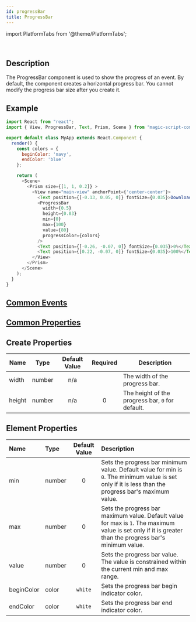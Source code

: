 ```yaml
---
id: progressBar
title: ProgressBar
---
```


import PlatformTabs from '@theme/PlatformTabs';

<PlatformTabs component='progressbar' />​

## Description

The ProgressBar component is used to show the progress of an event. By default, the component creates a horizontal progress bar. You cannot modify the progress bar size after you create it.

## Example

```javascript
import React from "react";
import { View, ProgressBar, Text, Prism, Scene } from "magic-script-components";

export default class MyApp extends React.Component {
  render() {
    const colors = {
      beginColor: 'navy',
      endColor: 'blue'
    };

    return (
      <Scene>
        <Prism size={[1, 1, 0.2]} >
          <View name="main-view" anchorPoint={'center-center'}>
            <Text position={[-0.13, 0.05, 0]} fontSize={0.035}>Downloading (80%)...</Text>
            <ProgressBar
              width={0.5}
              height={0.03}
              min={0}
              max={100}
              value={80}
              progressColor={colors}
            />
            <Text position={[-0.26, -0.07, 0]} fontSize={0.035}>0%</Text>
            <Text position={[0.22, -0.07, 0]} fontSize={0.035}>100%</Text>
          </View>
        </Prism>
      </Scene>
    );
  }
}
```

## [Common Events](../events/CommonEvents.md)

## [Common Properties](../types/Properties.md)

## Create Properties

| Name   | Type   | Default Value | Required | Description                                      |
| ------ | ------ | :-----------: | :------: | ------------------------------------------------ |
| width  | number |      n/a      |          | The width of the progress bar.                   |
| height | number |      n/a      |    0     | The height of the progress bar, `0` for default. |

## Element Properties

| Name       | Type   | Default Value | Description                                                                                                                                              |
| :--------- | :----- | :-----------: | :------------------------------------------------------------------------------------------------------------------------------------------------------- |
| min        | number |       0       | Sets the progress bar minimum value. Default value for min is `0`. The minimum value is set only if it is less than the progress bar's maximum value.    |
| max        | number |       0       | Sets the progress bar maximum value. Default value for max is `1`. The maximum value is set only if it is greater than the progress bar's minimum value. |
| value      | number |       0       | Sets the progress bar value. The value is constrained within the current min and max range.                                                              |
| beginColor | color  |    `white`    | Sets the progress bar begin indicator color.                                                                                                             |
| endColor   | color  |    `white`    | Sets the progress bar end indicator color.                                                                                                               |